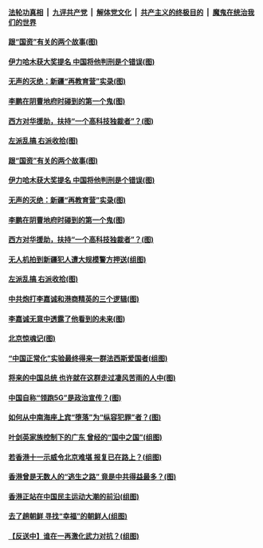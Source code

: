 ####  [法轮功真相](../../../../basic/blob/master/README.md?t=09231752) &nbsp;|&nbsp; [九评共产党](../../../../9ping.md/blob/master/README.md?t=09231752) &nbsp;|&nbsp; [解体党文化](../../../../jtdwh.md/blob/master/README.md?t=09231752)  &nbsp;|&nbsp; [共产主义的终极目的](../../../../gczydzjmd.md/blob/master/README.md?t=09231752) &nbsp;|&nbsp; [魔鬼在统治我们的世界](../../../../mgztzwmdsj.md/blob/master/README.md?t=09231752) 

#### [跟“国资”有关的两个故事(图)](../pages/p4/908201.md?t=09231752) 

#### [伊力哈木获大奖提名 中国将他判刑是个错误(图)](../pages/p4/908195.md?t=09231752) 

#### [无声的灭绝：新疆“再教育营”实录(图)](../pages/p4/908199.md?t=09231752) 

#### [李鹏在阴曹地府时碰到的第一个鬼(图)](../pages/p4/908193.md?t=09231752) 

#### [西方对华援助，扶持“一个高科技独裁者”？(图)](../pages/p4/908187.md?t=09231752) 

#### [左派乱搞 右派收拾(图)](../pages/p4/908057.md?t=09231752) 

#### [跟“国资”有关的两个故事(图)](../pages/p4/908201.md?t=09231752) 

#### [伊力哈木获大奖提名 中国将他判刑是个错误(图)](../pages/p4/908195.md?t=09231752) 

#### [无声的灭绝：新疆“再教育营”实录(图)](../pages/p4/908199.md?t=09231752) 

#### [李鹏在阴曹地府时碰到的第一个鬼(图)](../pages/p4/908193.md?t=09231752) 

#### [西方对华援助，扶持“一个高科技独裁者”？(图)](../pages/p4/908187.md?t=09231752) 

#### [无人机拍到新疆犯人遭大规模警方押送(组图)](../pages/p4/908190.md?t=09231752) 

#### [左派乱搞 右派收拾(图)](../pages/p4/908057.md?t=09231752) 

#### [中共炮打李嘉诚和港商精英的三个逻辑(图)](../pages/p4/908052.md?t=09231752) 

#### [李嘉诚无意中透露了他看到的未来(图)](../pages/p4/908108.md?t=09231752) 

#### [北京惊魂记(图)](../pages/p4/908019.md?t=09231752) 

#### [“中国正常化”实验最终得来一群法西斯爱国者(组图)](../pages/p4/908063.md?t=09231752) 

#### [将来的中国总统 也许就在这群走过凄风苦雨的人中(图)](../pages/p4/908036.md?t=09231752) 

#### [中国自称“领跑5G”是政治宣传？(图)](../pages/p4/908031.md?t=09231752) 

#### [如何从中南海座上宾“堕落”为“纵容犯罪”者？(图)](../pages/p4/908024.md?t=09231752) 

#### [叶剑英家族控制下的广东 曾经的“国中之国”(组图)](../pages/p4/908021.md?t=09231752) 

#### [若香港十一示威令北京难堪 报复已在路上？(组图)](../pages/p4/908015.md?t=09231752) 

#### [香港曾是无数人的“逃生之路” 竟是中共得益最多？(图)](../pages/p4/908017.md?t=09231752) 

#### [香港正站在中国民主运动大潮的前沿(组图)](../pages/p4/907895.md?t=09231752) 

#### [去了趟朝鲜 寻找“幸福”的朝鲜人(组图)](../pages/p4/907939.md?t=09231752) 

#### [【反送中】谁在一再激化武力对抗？(组图)](../pages/p4/907935.md?t=09231752) 

